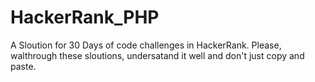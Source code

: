 # HackerRank_PHP
A Sloution for 30 Days of code challenges in HackerRank.
Please, walthrough these sloutions, undersatand it well and don't just copy and paste.
